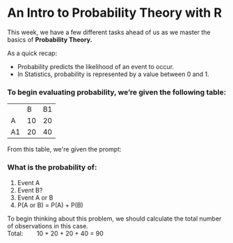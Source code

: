 # An Intro to Probability Theory with R

This week, we have a few different tasks ahead of us as we master the basics of **Probability Theory.**

As a quick recap:
- Probability predicts the likelihood of an event to occur.
- In Statistics, probability is represented by a value between 0 and 1.

### To begin evaluating probability, we’re given the following table:

|    |    |    |
|----|----|----|  
|    | B  | B1 |
| A  | 10 | 20 |
| A1 | 20 | 40 |

From this table, we're given the prompt:
### What is the probability of:
1. Event A
2. Event B?
3. Event A or B
4. P(A or B) = P(A) + P(B)

To begin thinking about this problem, we should calculate the total number of observations in this case.
<br>Total:  &nbsp;&nbsp;&nbsp;&nbsp;&nbsp;&nbsp; 10 + 20 + 20 + 40 = 90<br />


